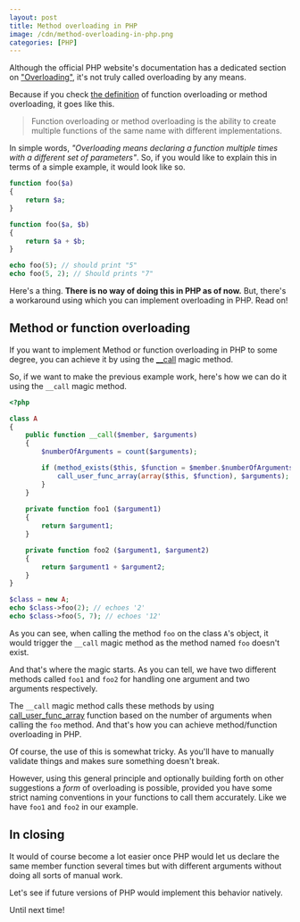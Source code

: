 ```yaml
---
layout: post
title: Method overloading in PHP
image: /cdn/method-overloading-in-php.png
categories: [PHP]
---
```


Although the official PHP website's documentation has a dedicated section on ["Overloading"](https://www.php.net/manual/en/language.oop5.overloading.php), it's not truly called overloading by any means.

Because if you check [the definition](https://en.wikipedia.org/wiki/Function_overloading) of function overloading or method overloading, it goes like this.

> Function overloading or method overloading is the ability to create multiple functions of the same name with different implementations.

In simple words, *"Overloading means declaring a function multiple times with a different set of parameters"*. So, if you would like to explain this in terms of a simple example, it would look like so.

```php
function foo($a) 
{
    return $a;
}

function foo($a, $b) 
{
    return $a + $b;
}

echo foo(5); // should print "5"
echo foo(5, 2); // Should prints "7"
```

Here's a thing. **There is no way of doing this in PHP as of now.** But, there's a workaround using which you can implement overloading in PHP. Read on!

## Method or function overloading

If you want to implement Method or function overloading in PHP to some degree, you can achieve it by using the [__call](https://www.php.net/manual/en/language.oop5.overloading.php#object.call) magic method.

So, if we want to make the previous example work, here's how we can do it using the `__call` magic method.

```php
<?php

class A 
{  
    public function __call($member, $arguments) 
    {
        $numberOfArguments = count($arguments);

        if (method_exists($this, $function = $member.$numberOfArguments)) {
            call_user_func_array(array($this, $function), $arguments);
        }
    }
  
    private function foo1 ($argument1)
    {
        return $argument1;
    }

    private function foo2 ($argument1, $argument2)
    {
        return $argument1 + $argument2;
    }
}

$class = new A;
echo $class->foo(2); // echoes '2'
echo $class->foo(5, 7); // echoes '12'
```

As you can see, when calling the method `foo` on the class `A`'s object, it would trigger the `__call` magic method as the method named `foo` doesn't exist.

And that's where the magic starts. As you can tell, we have two different methods called `foo1` and `foo2` for handling one argument and two arguments respectively. 

The `__call` magic method calls these methods by using [call_user_func_array](https://www.php.net/manual/en/function.call-user-func-array.php) function based on the number of arguments when calling the `foo` method. And that's how you can achieve method/function overloading in PHP.

Of course, the use of this is somewhat tricky. As you'll have to manually validate things and makes sure something doesn't break.

However, using this general principle and optionally building forth on other suggestions a *form* of overloading is possible, provided you have some strict naming conventions in your functions to call them accurately. Like we have `foo1` and `foo2` in our example.

## In closing

It would of course become a lot easier once PHP would let us declare the same member function several times but with different arguments without doing all sorts of manual work.

Let's see if future versions of PHP would implement this behavior natively.

Until next time!